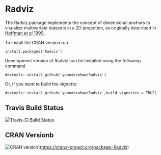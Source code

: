 # Radviz

The Radviz package implements the concept of dimensional anchors to visualize multivariate datasets in a 2D projection, as originally described in [Hoffman *et al* 1999](http://citeseerx.ist.psu.edu/viewdoc/summary?doi=10.1.1.135.889).

To install the CRAN version run

```
install.packages('Radviz')
```

Development version of Radviz can be installed using the following command

```
devtools::install_github('yannabraham/Radviz')
```

Or, if you want to build the vignette:

```
devtools::install_github('yannabraham/Radviz',build_vignettes = TRUE)
```

## Travis Build Status

[![Travis-CI Build Status](https://travis-ci.org/yannabraham/Radviz.svg?branch=master)](https://travis-ci.org/yannabraham/Radviz)

## CRAN Versionb

![CRAN version](http://www.r-pkg.org/badges/version/Radviz)](https://cran.r-project.org/package=Radviz)